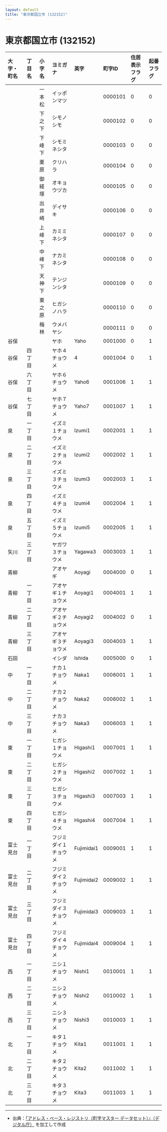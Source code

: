 ```yaml
---
layout: default
title: "東京都国立市 (132152)"
---
```


# 東京都国立市 (132152)

| 大字・町名 | 丁目名 | 小字名 | ヨミガナ | 英字 | 町字ID | 住居表示フラグ | 起番フラグ |
|:---|:---|:---|:---|:---|:---|:---|:---|
|  |  | 一本松 | イッポンマツ |  | 0000101 | 0 | 0 |
|  |  | 下之下 | シモノシモ |  | 0000102 | 0 | 0 |
|  |  | 下峰下 | シモミネシタ |  | 0000103 | 0 | 0 |
|  |  | 栗原 | クリハラ |  | 0000104 | 0 | 0 |
|  |  | 御経塚 | オキョウヅカ |  | 0000105 | 0 | 0 |
|  |  | 出井崎 | デイサキ |  | 0000106 | 0 | 0 |
|  |  | 上峰下 | カミミネシタ |  | 0000107 | 0 | 0 |
|  |  | 中峰下 | ナカミネシタ |  | 0000108 | 0 | 0 |
|  |  | 天神下 | テンジンシタ |  | 0000109 | 0 | 0 |
|  |  | 東之原 | ヒガシノハラ |  | 0000110 | 0 | 0 |
|  |  | 梅林 | ウメバヤシ |  | 0000111 | 0 | 0 |
| 谷保 |  |  | ヤホ | Yaho | 0001000 | 0 | 1 |
| 谷保 | 四丁目 |  | ヤホ４チョウメ | 4 | 0001004 | 0 | 1 |
| 谷保 | 六丁目 |  | ヤホ６チョウメ | Yaho6 | 0001006 | 1 | 1 |
| 谷保 | 七丁目 |  | ヤホ７チョウメ | Yaho7 | 0001007 | 1 | 1 |
| 泉 | 一丁目 |  | イズミ１チョウメ | Izumi1 | 0002001 | 1 | 1 |
| 泉 | 二丁目 |  | イズミ２チョウメ | Izumi2 | 0002002 | 1 | 1 |
| 泉 | 三丁目 |  | イズミ３チョウメ | Izumi3 | 0002003 | 1 | 1 |
| 泉 | 四丁目 |  | イズミ４チョウメ | Izumi4 | 0002004 | 1 | 1 |
| 泉 | 五丁目 |  | イズミ５チョウメ | Izumi5 | 0002005 | 1 | 1 |
| 矢川 | 三丁目 |  | ヤガワ３チョウメ | Yagawa3 | 0003003 | 1 | 1 |
| 青柳 |  |  | アオヤギ | Aoyagi | 0004000 | 0 | 1 |
| 青柳 | 一丁目 |  | アオヤギ１チョウメ | Aoyagi1 | 0004001 | 1 | 1 |
| 青柳 | 二丁目 |  | アオヤギ２チョウメ | Aoyagi2 | 0004002 | 0 | 1 |
| 青柳 | 三丁目 |  | アオヤギ３チョウメ | Aoyagi3 | 0004003 | 1 | 1 |
| 石田 |  |  | イシダ | Ishida | 0005000 | 0 | 1 |
| 中 | 一丁目 |  | ナカ１チョウメ | Naka1 | 0006001 | 1 | 1 |
| 中 | 二丁目 |  | ナカ２チョウメ | Naka2 | 0006002 | 1 | 1 |
| 中 | 三丁目 |  | ナカ３チョウメ | Naka3 | 0006003 | 1 | 1 |
| 東 | 一丁目 |  | ヒガシ１チョウメ | Higashi1 | 0007001 | 1 | 1 |
| 東 | 二丁目 |  | ヒガシ２チョウメ | Higashi2 | 0007002 | 1 | 1 |
| 東 | 三丁目 |  | ヒガシ３チョウメ | Higashi3 | 0007003 | 1 | 1 |
| 東 | 四丁目 |  | ヒガシ４チョウメ | Higashi4 | 0007004 | 1 | 1 |
| 富士見台 | 一丁目 |  | フジミダイ１チョウメ | Fujimidai1 | 0009001 | 1 | 1 |
| 富士見台 | 二丁目 |  | フジミダイ２チョウメ | Fujimidai2 | 0009002 | 1 | 1 |
| 富士見台 | 三丁目 |  | フジミダイ３チョウメ | Fujimidai3 | 0009003 | 1 | 1 |
| 富士見台 | 四丁目 |  | フジミダイ４チョウメ | Fujimidai4 | 0009004 | 1 | 1 |
| 西 | 一丁目 |  | ニシ１チョウメ | Nishi1 | 0010001 | 1 | 1 |
| 西 | 二丁目 |  | ニシ２チョウメ | Nishi2 | 0010002 | 1 | 1 |
| 西 | 三丁目 |  | ニシ３チョウメ | Nishi3 | 0010003 | 1 | 1 |
| 北 | 一丁目 |  | キタ１チョウメ | Kita1 | 0011001 | 1 | 1 |
| 北 | 二丁目 |  | キタ２チョウメ | Kita2 | 0011002 | 1 | 1 |
| 北 | 三丁目 |  | キタ３チョウメ | Kita3 | 0011003 | 1 | 1 |

---

- 出典：[「アドレス・ベース・レジストリ（町字マスター データセット）』（デジタル庁）](https://www.digital.go.jp/policies/base_registry_address/) を加工して作成